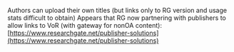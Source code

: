 Authors can upload their own titles (but links only to RG version and usage stats difficult to obtain)
Appears that RG now partnering with publishers to allow links to VoR (with gateway for nonOA content): [https://www.researchgate.net/publisher-solutions](https://www.researchgate.net/publisher-solutions)